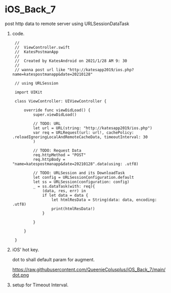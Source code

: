 # iOS_Back_7
post http data to remote server using URLSessionDataTask


1. code.


        //
        //  ViewController.swift
        //  KatesPostmanApp
        //
        //  Created by KatesAndroid on 2021/1/28 AM 9: 30
        //
        // wanna post url like "http://katesapp2019/ios.php?name=katespostmanapp&date=20210128"

        // using URLSession

        import UIKit

        class ViewController: UIViewController {

            override func viewDidLoad() {
                super.viewDidLoad()

                // TODO: URL
                let url = URL(string: "http://katesapp2019/ios.php")
                var req = URLRequest(url: url!, cachePolicy: .reloadIgnoringLocalAndRemoteCacheData, timeoutInterval: 30
                )

                // TODO: Request Data
                req.httpMethod = "POST"
                req.httpBody = "name=katespostmanapp&date=20210128".data(using: .utf8)

                // TODO: URLSession and its DownloadTask
                let config = URLSessionConfiguration.default
                let ss = URLSession(configuration: config)
                _ = ss.dataTask(with: req){
                    (data, res, err) in
                    if let data = data {
                        let htmlResData = String(data: data, encoding: .utf8)
                        print(htmlResData!)
                    }

                }

            }

        }

 2. iOS' hot key.
 
    dot to shall default param for augment.
    
    https://raw.githubusercontent.com/QueenieCplusplus/iOS_Back_7/main/dot.png

3. setup for Timeout Interval.

